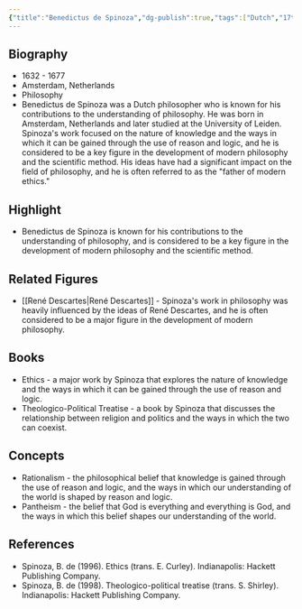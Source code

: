 ```yaml
---
{"title":"Benedictus de Spinoza","dg-publish":true,"tags":["Dutch","17th century","figures","renaissance-era"],"born-date":1632,"keywords":"Benedictus de Spinoza, philosophy, Netherlands","aliases":"Dutch philosopher","permalink":"/philosophers/rennaissance-era/benedictus-spinoza/","dgPassFrontmatter":true}
---
```


## Biography

-   1632 - 1677
-   Amsterdam, Netherlands
-   Philosophy
-   Benedictus de Spinoza was a Dutch philosopher who is known for his contributions to the understanding of philosophy. He was born in Amsterdam, Netherlands and later studied at the University of Leiden. Spinoza's work focused on the nature of knowledge and the ways in which it can be gained through the use of reason and logic, and he is considered to be a key figure in the development of modern philosophy and the scientific method. His ideas have had a significant impact on the field of philosophy, and he is often referred to as the "father of modern ethics."

## Highlight

-   Benedictus de Spinoza is known for his contributions to the understanding of philosophy, and is considered to be a key figure in the development of modern philosophy and the scientific method.

## Related Figures

-   [[René Descartes\|René Descartes]] - Spinoza's work in philosophy was heavily influenced by the ideas of René Descartes, and he is often considered to be a major figure in the development of modern philosophy.

## Books

-   Ethics - a major work by Spinoza that explores the nature of knowledge and the ways in which it can be gained through the use of reason and logic.
-   Theologico-Political Treatise - a book by Spinoza that discusses the relationship between religion and politics and the ways in which the two can coexist.

## Concepts

-   Rationalism - the philosophical belief that knowledge is gained through the use of reason and logic, and the ways in which our understanding of the world is shaped by reason and logic.
-   Pantheism - the belief that God is everything and everything is God, and the ways in which this belief shapes our understanding of the world.

## References

-   Spinoza, B. de (1996). Ethics (trans. E. Curley). Indianapolis: Hackett Publishing Company.
-   Spinoza, B. de (1998). Theologico-political treatise (trans. S. Shirley). Indianapolis: Hackett Publishing Company.